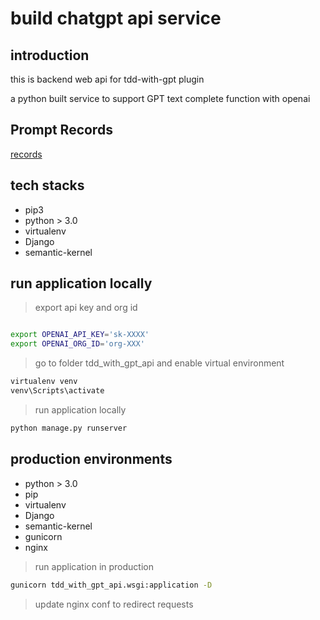 # build chatgpt api service

## introduction

this is backend web api for tdd-with-gpt plugin

a python built service to support GPT text complete function with openai


## Prompt Records

[records](./docs/chatgpt-design-journey.md)

## tech stacks

* pip3
* python > 3.0
* virtualenv
* Django
* semantic-kernel

## run application locally

> export api key and org id

```sh

export OPENAI_API_KEY='sk-XXXX'
export OPENAI_ORG_ID='org-XXX'

```

> go to folder tdd_with_gpt_api and enable virtual environment

```sh
virtualenv venv
venv\Scripts\activate
```

> run application locally

```sh
python manage.py runserver
```


## production environments

* python > 3.0
* pip
* virtualenv
* Django
* semantic-kernel
* gunicorn
* nginx

> run application in production

```sh
gunicorn tdd_with_gpt_api.wsgi:application -D
```

> update nginx conf to redirect requests


